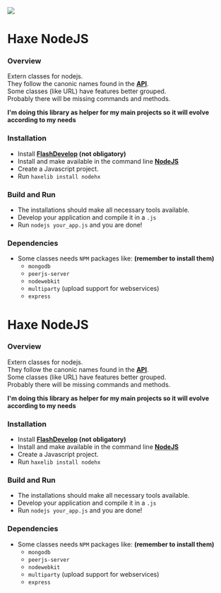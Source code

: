 ![](http://imgur.com/gsd2DdK)
# Haxe NodeJS

### Overview

Extern classes for nodejs.  
They follow the canonic names found in the **[API](http://nodejs.org/api/index.html)**.  
Some classes (like URL) have features better grouped.  
Probably there will be missing commands and methods.  

 **I'm doing this library as helper for my main projects so it will evolve according to my needs**

### Installation

* Install **[FlashDevelop](http://www.flashdevelop.org/community/viewforum.php?f=11) (not obligatory)**
* Install and make available in the command line **[NodeJS](http://nodejs.org/)**
* Create a Javascript project.
* Run `haxelib install nodehx`

### Build and Run

* The installations should make all necessary tools available.
* Develop your application and compile it in a `.js`
* Run `nodejs your_app.js` and you are done!
 
### Dependencies

* Some classes needs `NPM` packages like: **(remember to install them)**
    * `mongodb`
    * `peerjs-server`
    * `nodewebkit`
    * `multiparty` (upload support for webservices)
    * `express`
# Haxe NodeJS

### Overview

Extern classes for nodejs.  
They follow the canonic names found in the **[API](http://nodejs.org/api/index.html)**.  
Some classes (like URL) have features better grouped.  
Probably there will be missing commands and methods.  

 **I'm doing this library as helper for my main projects so it will evolve according to my needs**

### Installation

* Install **[FlashDevelop](http://www.flashdevelop.org/community/viewforum.php?f=11) (not obligatory)**
* Install and make available in the command line **[NodeJS](http://nodejs.org/)**
* Create a Javascript project.
* Run `haxelib install nodehx`

### Build and Run

* The installations should make all necessary tools available.
* Develop your application and compile it in a `.js`
* Run `nodejs your_app.js` and you are done!
 
### Dependencies

* Some classes needs `NPM` packages like: **(remember to install them)**
    * `mongodb`
    * `peerjs-server`
    * `nodewebkit`
    * `multiparty` (upload support for webservices)
    * `express`
